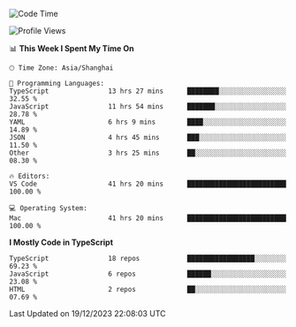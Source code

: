 <!--START_SECTION:waka-->
![Code Time](http://img.shields.io/badge/Code%20Time-5%2C591%20hrs%2059%20mins-blue)

![Profile Views](http://img.shields.io/badge/Profile%20Views-0-blue)

📊 **This Week I Spent My Time On** 

```text
🕑︎ Time Zone: Asia/Shanghai

💬 Programming Languages: 
TypeScript               13 hrs 27 mins      ████████░░░░░░░░░░░░░░░░░   32.55 % 
JavaScript               11 hrs 54 mins      ███████░░░░░░░░░░░░░░░░░░   28.78 % 
YAML                     6 hrs 9 mins        ████░░░░░░░░░░░░░░░░░░░░░   14.89 % 
JSON                     4 hrs 45 mins       ███░░░░░░░░░░░░░░░░░░░░░░   11.50 % 
Other                    3 hrs 25 mins       ██░░░░░░░░░░░░░░░░░░░░░░░   08.30 % 

🔥 Editors: 
VS Code                  41 hrs 20 mins      █████████████████████████   100.00 % 

💻 Operating System: 
Mac                      41 hrs 20 mins      █████████████████████████   100.00 % 
```

**I Mostly Code in TypeScript** 

```text
TypeScript               18 repos            █████████████████░░░░░░░░   69.23 % 
JavaScript               6 repos             ██████░░░░░░░░░░░░░░░░░░░   23.08 % 
HTML                     2 repos             ██░░░░░░░░░░░░░░░░░░░░░░░   07.69 % 
```




 Last Updated on 19/12/2023 22:08:03 UTC
<!--END_SECTION:waka-->

